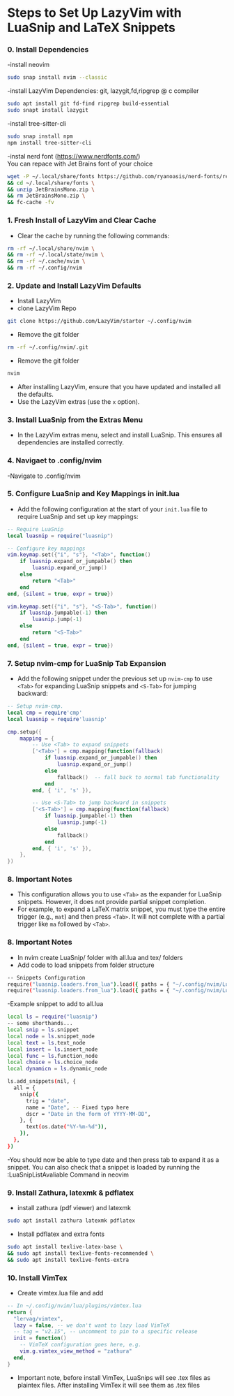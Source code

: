
# Steps to Set Up LazyVim with LuaSnip and LaTeX Snippets

### 0. Install Dependencies
-install neovim
````bash
sudo snap install nvim --classic
````
-install LazyVim Dependencies:
git, lazygit,fd,ripgrep @ c compiler
````bash
sudo apt install git fd-find ripgrep build-essential
sudo snapt install lazygit
````
-install tree-sitter-cli
````bash
sudo snap install npm
npm install tree-sitter-cli
````
-instal nerd font (https://www.nerdfonts.com/) \
You can repace with Jet Brains font of your choice
````bash
wget -P ~/.local/share/fonts https://github.com/ryanoasis/nerd-fonts/releases/download/v3.2.1/JetBrainsMono.zip \
&& cd ~/.local/share/fonts \
&& unzip JetBrainsMono.zip \
&& rm JetBrainsMono.zip \
&& fc-cache -fv
````

### 1. Fresh Install of LazyVim and Clear Cache
- Clear the cache by running the following commands:

```bash
rm -rf ~/.local/share/nvim \
&& rm -rf ~/.local/state/nvim \
&& rm -rf ~/.cache/nvim \
&& rm -rf ~/.config/nvim
```

### 2. Update and Install LazyVim Defaults
- Install LazyVim
- clone LazyVim Repo
````bash
git clone https://github.com/LazyVim/starter ~/.config/nvim
````
- Remove the git folder
````bash
rm -rf ~/.config/nvim/.git
````
- Remove the git folder
````bash
nvim
````
- After installing LazyVim, ensure that you have updated and installed all the defaults.
- Use the LazyVim extras (use the `x` option).

### 3. Install LuaSnip from the Extras Menu
- In the LazyVim extras menu, select and install LuaSnip. This ensures all dependencies are installed correctly.

### 4. Navigaet to .config/nvim
-Navigate to .config/nvim

### 5. Configure LuaSnip and Key Mappings in init.lua
- Add the following configuration at the start of your `init.lua` file to require LuaSnip and set up key mappings:

```lua
-- Require LuaSnip
local luasnip = require("luasnip")

-- Configure key mappings
vim.keymap.set({"i", "s"}, "<Tab>", function()
    if luasnip.expand_or_jumpable() then
        luasnip.expand_or_jump()
    else
        return "<Tab>"
    end
end, {silent = true, expr = true})

vim.keymap.set({"i", "s"}, "<S-Tab>", function()
    if luasnip.jumpable(-1) then
        luasnip.jump(-1)
    else
        return "<S-Tab>"
    end
end, {silent = true, expr = true})
```

### 7. Setup nvim-cmp for LuaSnip Tab Expansion
- Add the following snippet under the previous set up `nvim-cmp` to use `<Tab>` for expanding LuaSnip snippets and `<S-Tab>` for jumping backward:

```lua
-- Setup nvim-cmp.
local cmp = require'cmp'
local luasnip = require'luasnip'

cmp.setup({
    mapping = {
        -- Use <Tab> to expand snippets
        ['<Tab>'] = cmp.mapping(function(fallback)
            if luasnip.expand_or_jumpable() then
                luasnip.expand_or_jump()
            else
                fallback()  -- fall back to normal tab functionality
            end
        end, { 'i', 's' }),

        -- Use <S-Tab> to jump backward in snippets
        ['<S-Tab>'] = cmp.mapping(function(fallback)
            if luasnip.jumpable(-1) then
                luasnip.jump(-1)
            else
                fallback()
            end
        end, { 'i', 's' }),
    },
})
```

### 8. Important Notes
- This configuration allows you to use `<Tab>` as the expander for LuaSnip snippets. However, it does not provide partial snippet completion.
- For example, to expand a LaTeX matrix snippet, you must type the entire trigger (e.g., `mat`) and then press `<Tab>`. It will not complete with a partial trigger like `ma` followed by `<Tab>`.



### 8. Important Notes
- In nvim create LuaSnip/ folder with all.lua and tex/ folders
- Add code to load snippets from folder structure
````bash
-- Snippets Configuration
require("luasnip.loaders.from_lua").load({ paths = { "~/.config/nvim/LuaSnip" } })
require("luasnip.loaders.from_lua").load({ paths = { "~/.config/nvim/LuaSnip/tex" } })
````

-Example snippet to add to all.lua
````bash
local ls = require("luasnip")
-- some shorthands...
local snip = ls.snippet
local node = ls.snippet_node
local text = ls.text_node
local insert = ls.insert_node
local func = ls.function_node
local choice = ls.choice_node
local dynamicn = ls.dynamic_node

ls.add_snippets(nil, {
  all = {
    snip({
      trig = "date",
      name = "Date", -- Fixed typo here
      dscr = "Date in the form of YYYY-MM-DD",
    }, {
      text(os.date("%Y-%m-%d")),
    }),
  },
})

````
-You should now be able to type date and then press tab to expand it as a snippet. You can also check that a snippet is loaded by running the :LuaSnipListAvaliable Command in neovim


### 9. Install Zathura, latexmk & pdflatex
- install zathura (pdf viewer) and latexmk
````bash
sudo apt install zathura latexmk pdflatex
````
- Install pdflatex and extra fonts
````bash
sudo apt install texlive-latex-base \
&& sudo apt install texlive-fonts-recommended \
&& sudo apt install texlive-fonts-extra 
````


### 10. Install VimTex
- Create vimtex.lua file and add 
```lua
-- In ~/.config/nvim/lua/plugins/vimtex.lua
return {
  "lervag/vimtex",
  lazy = false, -- we don't want to lazy load VimTeX
  -- tag = "v2.15", -- uncomment to pin to a specific release
  init = function()
    -- VimTeX configuration goes here, e.g.
    vim.g.vimtex_view_method = "zathura"
  end,
}
```
- Important note, before install VimTex, LuaSnips will see .tex files as plaintex files. After installing VimTex it will see them as .tex files